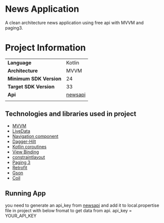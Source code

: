 # News Application
A clean architecture news application using free api with MVVM and paging3.

# Project Information

|||
--- | ---
**Language** | Kotlin
**Architecture** | MVVM
**Minimum SDK Version** | 24
**Target SDK Version** | 33
**Api** | [newsapi](https://newsapi.org/)
|||

## Technologies and libraries used in project
* [MVVM](https://developer.android.com/topic/architecture)
* [LiveData](https://developer.android.com/topic/libraries/architecture/livedata)
* [Navigation component](https://developer.android.com/guide/navigation)
* [Dagger-Hilt](https://developer.android.com/training/dependency-injection)
* [Kotlin coroutines](https://developer.android.com/kotlin/coroutines)
* [View Binding](https://developer.android.com/topic/libraries/view-binding)
* [constraintlayout](https://developer.android.com/training/constraint-layout)
* [Paging 3](https://developer.android.com/topic/libraries/architecture/paging/v3-overview)
* [Retrofit](https://square.github.io/retrofit/)
* [Gson](https://github.com/google/gson)
* [Coil](https://github.com/coil-kt/coil)

## Running App
you need to generate an api_key from [newsapi](https://newsapi.org/) and add it to local.propertise file in project with below fromat to get data from api.
api_key = YOUR_API_KEY

